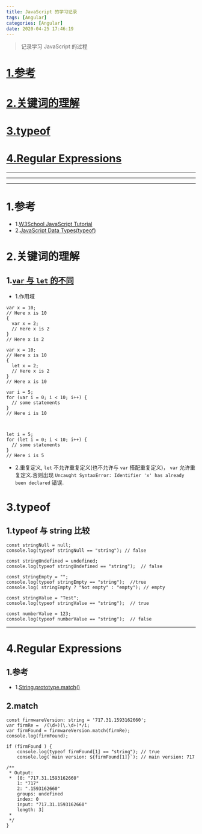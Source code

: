 ```yaml
---
title: JavaScript 的学习记录
tags: [Angular]
categories: [Angular]
date: 2020-04-25 17:46:19
---
```



> 记录学习 JavaScript 的过程

<!-- more -->

# [1.参考](#references)
# [2.关键词的理解](#key_word)
# [3.typeof](#typeof)
# [4.Regular Expressions](#re)


***
***
***

# 1.参考<a name="references"/>
* 1.[W3School JavaScript Tutorial](https://www.w3schools.com/js/default.asp)
* 2.[JavaScript Data Types(typeof)](https://www.w3schools.com/js/js_datatypes.asp)

# 2.关键词的理解<a name="key_word"/>

## 1.[`var` 与 `let` 的不同](https://www.w3schools.com/js/js_let.asp)

* 1.作用域

```
var x = 10;
// Here x is 10
{
  var x = 2;
  // Here x is 2
}
// Here x is 2
```

```
var x = 10;
// Here x is 10
{
  let x = 2;
  // Here x is 2
}
// Here x is 10
```

```
var i = 5;
for (var i = 0; i < 10; i++) {
  // some statements
}
// Here i is 10



let i = 5;
for (let i = 0; i < 10; i++) {
  // some statements
}
// Here i is 5
```

* 2.重复定义, `let` 不允许重复定义(也不允许与 `var` 搭配重复定义)， `var` 允许重复定义.否则出现 `Uncaught SyntaxError: Identifier 'x' has already been declared` 错误.


# 3.typeof<a name="typeof"/>

## 1.typeof 与 string 比较

```
const stringNull = null;
console.log(typeof stringNull == "string"); // false

const stringUndefined = undefined;
console.log(typeof stringUndefined == "string");  // false

const stringEmpty = "";
console.log(typeof stringEmpty == "string");  //true
console.log( stringEmpty ? "Not empty" : "empty"); // empty

const stringValue = "Test";
console.log(typeof stringValue == "string");  // true

const numberValue = 123;
console.log(typeof numberValue == "string");  // false

```

***

# 4.Regular Expressions<a name="re"/>

## 1.参考
* 1.[String.prototype.match()](https://developer.mozilla.org/zh-CN/docs/Web/JavaScript/Reference/Global_Objects/String/match)

## 2.match

```
const firmwareVersion: string = '717.31.1593162660';
var firmRe =  /(\d+)(\.\d+)*/i;
var firmFound = firmwareVersion.match(firmRe);
console.log(firmFound);

if (firmFound ) {
    console.log(typeof firmFound[1] == "string"); // true
    console.log(`main version: ${firmFound[1]}`); // main version: 717

/**
 * Output:
 *  [0: "717.31.1593162660"
    1: "717"
    2: ".1593162660"
    groups: undefined
    index: 0
    input: "717.31.1593162660"
    length: 3]
 * 
 */
}
```





